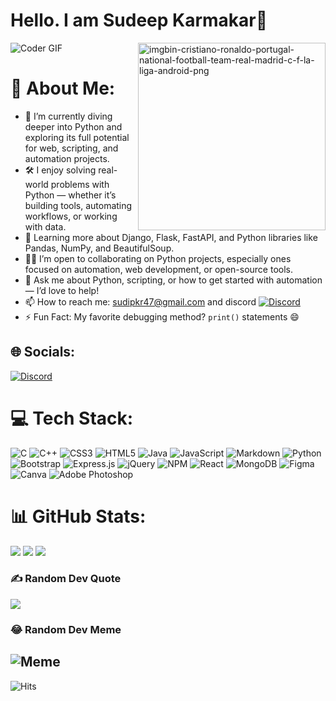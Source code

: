 # Hello. I am Sudeep Karmakar👋
<img alt="Coder GIF" width="full" src="./assets/programmer.gif" />
<img align="right" src="https://i.ibb.co/vwCfpB2/imgbin-cristiano-ronaldo-portugal-national-football-team-real-madrid-c-f-la-liga-android-png.png" alt="imgbin-cristiano-ronaldo-portugal-national-football-team-real-madrid-c-f-la-liga-android-png" border="0" height="300" />

# 💫 About Me:
<!-- - 👨🏽‍💻 I’m currently working on enhancing my web development skills, focusing on PHP and WordPress;  
- 🌱 I’m actively learning back-end development, including PHP, MySQL, and WordPress;  
- 👯 I’m open to collaborating on WordPress projects and expanding my knowledge in this area;  
- 🤔 I’m looking for guidance on advanced PHP development and WordPress best practices;  
- 💬 Feel free to ask me about front-end development, I’d be happy to help;  
- ⚡️ Fun Fact: I’m passionate about building responsive and interactive web applications;  
- 📫 How to reach me: sudeepkarmakar02@gmail.com -->
- 🐍 I’m currently diving deeper into Python and exploring its full potential for web, scripting, and automation projects.
- 🛠️ I enjoy solving real-world problems with Python — whether it’s building tools, automating workflows, or working with data.
- 🌱 Learning more about Django, Flask, FastAPI, and Python libraries like Pandas, NumPy, and BeautifulSoup.
- 👨‍💻 I’m open to collaborating on Python projects, especially ones focused on automation, web development, or open-source tools.
- 💬 Ask me about Python, scripting, or how to get started with automation — I’d love to help!
- 📫 How to reach me: sudipkr47@gmail.com and discord [![Discord](https://img.shields.io/badge/Discord-%237289DA.svg?logo=discord&logoColor=white)](https://discord.gg/demon.mystery033) 
- ⚡ Fun Fact: My favorite debugging method? `print()` statements 😄


## 🌐 Socials:
[![Discord](https://img.shields.io/badge/Discord-%237289DA.svg?logo=discord&logoColor=white)](https://discord.gg/demon.mystery033) 

# 💻 Tech Stack:
![C](https://img.shields.io/badge/c-%2300599C.svg?style=for-the-badge&logo=c&logoColor=white) ![C++](https://img.shields.io/badge/c++-%2300599C.svg?style=for-the-badge&logo=c%2B%2B&logoColor=white) ![CSS3](https://img.shields.io/badge/css3-%231572B6.svg?style=for-the-badge&logo=css3&logoColor=white) ![HTML5](https://img.shields.io/badge/html5-%23E34F26.svg?style=for-the-badge&logo=html5&logoColor=white) ![Java](https://img.shields.io/badge/java-%23ED8B00.svg?style=for-the-badge&logo=java&logoColor=white) ![JavaScript](https://img.shields.io/badge/javascript-%23323330.svg?style=for-the-badge&logo=javascript&logoColor=%23F7DF1E) ![Markdown](https://img.shields.io/badge/markdown-%23000000.svg?style=for-the-badge&logo=markdown&logoColor=white) ![Python](https://img.shields.io/badge/python-3670A0?style=for-the-badge&logo=python&logoColor=ffdd54) ![Bootstrap](https://img.shields.io/badge/bootstrap-%23563D7C.svg?style=for-the-badge&logo=bootstrap&logoColor=white) ![Express.js](https://img.shields.io/badge/express.js-%23404d59.svg?style=for-the-badge&logo=express&logoColor=%2361DAFB) ![jQuery](https://img.shields.io/badge/jquery-%230769AD.svg?style=for-the-badge&logo=jquery&logoColor=white) ![NPM](https://img.shields.io/badge/NPM-%23000000.svg?style=for-the-badge&logo=npm&logoColor=white) ![React](https://img.shields.io/badge/react-%2320232a.svg?style=for-the-badge&logo=react&logoColor=%2361DAFB) ![MongoDB](https://img.shields.io/badge/MongoDB-%234ea94b.svg?style=for-the-badge&logo=mongodb&logoColor=white) 	![Figma](https://img.shields.io/badge/figma-%23F24E1E.svg?style=for-the-badge&logo=figma&logoColor=white) ![Canva](https://img.shields.io/badge/Canva-%2300C4CC.svg?style=for-the-badge&logo=Canva&logoColor=white) ![Adobe Photoshop](https://img.shields.io/badge/adobephotoshop-%2331A8FF.svg?style=for-the-badge&logo=adobephotoshop&logoColor=white)
# 📊 GitHub Stats:
![](https://github-readme-stats.vercel.app/api/top-langs/?username=sudeep2003&theme=buefy&hide_border=false&include_all_commits=false&count_private=false&layout=compact)
![](https://github-readme-stats.vercel.app/api?username=sudeep2003&theme=buefy&hide_border=false&include_all_commits=false&count_private=false)
![](https://github-readme-streak-stats.herokuapp.com/?user=sudeep2003&theme=buefy&hide_border=false)
### ✍️ Random Dev Quote
![](https://quotes-github-readme.vercel.app/api?type=horizontal&theme=light)
### 😂 Random Dev Meme
![Meme](https://i.redd.it/a0v87gwzoge61.jpg)
---
![Hits](https://hits.seeyoufarm.com/api/count/incr/badge.svg?url=https://github.com/sudeep2003&count_bg=%2379C83D&title_bg=%23555555&icon=github.svg&icon_color=%23FFFFFF&title=visits&edge_flat=false)
